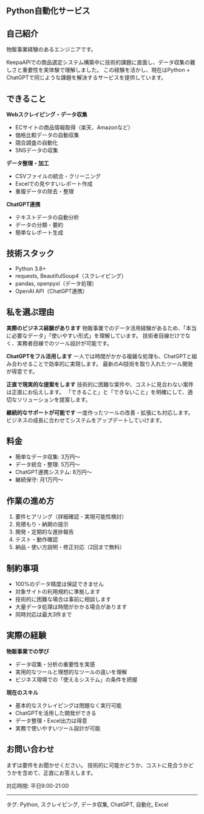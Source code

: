 ## Python自動化サービス

## 自己紹介

物販事業経験のあるエンジニアです。

KeepaAPIでの商品選定システム構築中に技術的課題に直面し、データ収集の難しさと重要性を実体験で理解しました。
この経験を活かし、現在はPython + ChatGPTで同じような課題を解決するサービスを提供しています。

## できること

**Webスクレイピング・データ収集**
- ECサイトの商品情報取得（楽天、Amazonなど）
- 価格比較データの自動収集
- 競合調査の自動化
- SNSデータの収集

**データ整理・加工**  
- CSVファイルの統合・クリーニング
- Excelでの見やすいレポート作成
- 重複データの除去・整理

**ChatGPT連携**
- テキストデータの自動分析
- データの分類・要約
- 簡単なレポート生成

## 技術スタック

- Python 3.8+
- requests, BeautifulSoup4（スクレイピング）
- pandas, openpyxl（データ処理）
- OpenAI API（ChatGPT連携）

## 私を選ぶ理由

**実際のビジネス経験があります**
物販事業でのデータ活用経験があるため、「本当に必要なデータ」「使いやすい形式」を理解しています。
技術者目線だけでなく、実務者目線でのツール設計が可能です。

**ChatGPTをフル活用します**
一人では時間がかかる複雑な処理も、ChatGPTと組み合わせることで効率的に実現します。
最新のAI技術を取り入れたツール開発が得意です。

**正直で現実的な提案をします**
技術的に困難な案件や、コストに見合わない案件は正直にお伝えします。
「できること」と「できないこと」を明確にして、適切なソリューションを提案します。

**継続的なサポートが可能です**
一度作ったツールの改善・拡張にも対応します。
ビジネスの成長に合わせてシステムをアップデートしていけます。

## 料金

- 簡単なデータ収集: 3万円〜
- データ統合・整理: 5万円〜  
- ChatGPT連携システム: 8万円〜
- 継続保守: 月1万円〜

## 作業の進め方

1. 要件ヒアリング（詳細確認・実現可能性検討）
2. 見積もり・納期の提示
3. 開発・定期的な進捗報告
4. テスト・動作確認
5. 納品・使い方説明・修正対応（2回まで無料）

## 制約事項

- 100%のデータ精度は保証できません
- 対象サイトの利用規約に準拠します
- 技術的に困難な場合は事前に相談します
- 大量データ処理は時間がかかる場合があります
- 同時対応は最大3件まで

## 実際の経験

**物販事業での学び**
- データ収集・分析の重要性を実感
- 実用的なツールと理想的なツールの違いを理解
- ビジネス現場での「使えるシステム」の条件を把握

**現在のスキル**
- 基本的なスクレイピングは問題なく実行可能
- ChatGPTを活用した開発ができる
- データ整理・Excel出力は得意
- 実務で使いやすいツール設計が可能

## お問い合わせ

まずは要件をお聞かせください。
技術的に可能かどうか、コストに見合うかどうかを含めて、正直にお答えします。

対応時間: 平日9:00-21:00

---

タグ: Python, スクレイピング, データ収集, ChatGPT, 自動化, Excel
